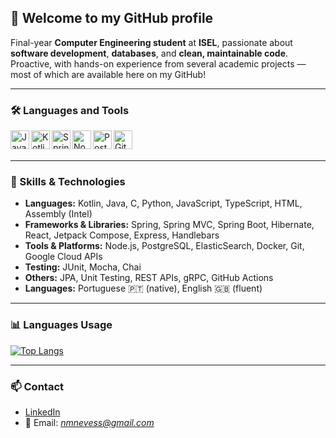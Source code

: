 ## 👋 Welcome to my GitHub profile

Final-year **Computer Engineering student** at **ISEL**, passionate about **software development**, **databases**, and **clean, maintainable code**.  
Proactive, with hands-on experience from several academic projects — most of which are available here on my GitHub!

---

### 🛠️ Languages and Tools

<img align="left" alt="Java" width="30px" src="https://cdn.jsdelivr.net/gh/devicons/devicon/icons/java/java-original.svg" />
<img align="left" alt="Kotlin" width="30px" src="https://cdn.jsdelivr.net/gh/devicons/devicon/icons/kotlin/kotlin-original.svg" />
<img align="left" alt="Spring" width="30px" src="https://cdn.jsdelivr.net/gh/devicons/devicon/icons/spring/spring-original.svg" />
<img align="left" alt="Node.js" width="30px" src="https://cdn.jsdelivr.net/gh/devicons/devicon/icons/nodejs/nodejs-original.svg" />
<img align="left" alt="PostgreSQL" width="30px" src="https://cdn.jsdelivr.net/gh/devicons/devicon/icons/postgresql/postgresql-original.svg" />
<img align="left" alt="Git" width="30px" src="https://cdn.jsdelivr.net/gh/devicons/devicon/icons/git/git-original.svg" />

<br/><br/>

---

### 🚀 Skills & Technologies

- **Languages:** Kotlin, Java, C, Python, JavaScript, TypeScript, HTML, Assembly (Intel)
- **Frameworks & Libraries:** Spring, Spring MVC, Spring Boot, Hibernate, React, Jetpack Compose, Express, Handlebars
- **Tools & Platforms:** Node.js, PostgreSQL, ElasticSearch, Docker, Git, Google Cloud APIs
- **Testing:** JUnit, Mocha, Chai
- **Others:** JPA, Unit Testing, REST APIs, gRPC, GitHub Actions
- **Languages:** Portuguese 🇵🇹 (native), English 🇬🇧 (fluent)

---

### 📊 Languages Usage

[![Top Langs](https://github-readme-stats.vercel.app/api/top-langs/?username=NunoNevesEF&layout=compact&langs_count=6&theme=dark)](https://github.com/NunoNevesEF/github-readme-stats)

---

### 📫 Contact

- [LinkedIn](https://www.linkedin.com/in/nuno-miguel-neves/)
- 📧 Email: *nmnevess@gmail.com*
